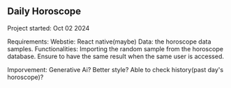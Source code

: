 ## Daily Horoscope
Project started: Oct 02 2024

Requirements:
  Webstie: React native(maybe)
  Data: the horoscope data samples.
Functionalities:
  Importing the random sample from the horoscope database.
  Ensure to have the same result when the same user is accessed.

Imporvement:
  Generative Ai?
  Better style?
  Able to check history(past day's horoscope)?

